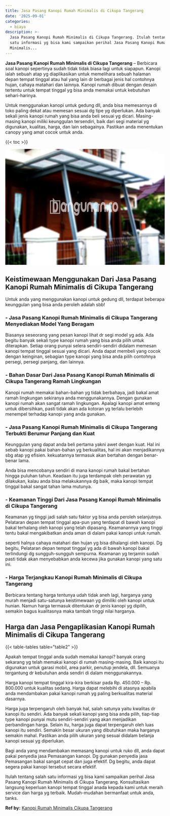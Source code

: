 ```yaml
---
title: Jasa Pasang Kanopi Rumah Minimalis di Cikupa Tangerang
date: '2025-09-01'
categories:
  - biaya
description: >-
  Jasa Pasang Kanopi Rumah Minimalis di Cikupa Tangerang. Itulah tentang salah
  satu informasi yg bisa kami sampaikan perihal Jasa Pasang Kanopi Rumah
  Minimalis...
---
```


**Jasa Pasang Kanopi Rumah Minimalis di Cikupa Tangerang** – Berbicara soal kanopi sepertinya sudah tidak tidak biasa lagi untuk siapapun. Kanopi ialah sebuah atap yg diaplikasikan untuk memelihara sebuah halaman depan tempat tinggal atau hal yang lain dr berbagai jenis hal contohnya hujan, cahaya matahari dan lainnya. Kanopi rumah dibuat dengan desain tertentu untuk tempat tinggal yg bisa anda memakai untuk kebutuhan sehari-harinya.

Untuk menggunakan kanopi untuk gedung dll, anda bisa memesannya di toko paling dekat atau memesan sesuai dg tipe yg diperlukan. Ada banyak sekali jenis kanopi rumah yang bisa anda beli sesuai yg dicari. Masing-masing kanopi miliki keunggulan tersendiri, baik dari segi material yg digunakan, kualitas, harga, dan lain sebagainya. Pastikan anda menentukan canopy yang amat cocok untuk anda.

{{< toc >}}

![Jasa Pasang Kanopi Rumah Minimalis di Cikupa Tangerang](/images/harga-kanopi-minimalis-43.png)

## Keistimewaan Menggunakan Dari Jasa Pasang Kanopi Rumah Minimalis di Cikupa Tangerang

Untuk anda yang menggunakan kanopi untuk gedung dll, terdapat beberapa keunggulan yang bisa anda peroleh adalah sbb!

### \- Jasa Pasang Kanopi Rumah Minimalis di Cikupa Tangerang Menyediakan Model Yang Beragam

Biasanya seseorang yang pesan kanopi lihat dr segi model yg ada. Ada begitu banyak sekali type kanopi rumah yang bisa anda pilih untuk diterapkan. Setiap orang punyai selera sendiri-sendiri didalam memesan kanopi tempat tinggal sesuai yang dicari. Anda dapat membeli yang cocok dengan keinginan, sebagian type kanopi yang bisa anda pilih contohnya persegi, persegi panjang, dan lainnya.

### \- Bahan Dasar Dari Jasa Pasang Kanopi Rumah Minimalis di Cikupa Tangerang Ramah Lingkungan

Kanopi rumah memakai bahan-bahan yg tidak berbahaya, jadi bakal amat ramah lingkungan sekiranya anda menggunakannya. Dengan gunakan kanopi rumah akan sangat ramah lingkungan. Apalagi kanopi amat enteng untuk dibersihkan, pasti tidak akan ada kotoran yg terlalu berlebih menempel terhadap kanopi yang anda gunakan.

### \- Jasa Pasang Kanopi Rumah Minimalis di Cikupa Tangerang Terbukti Berumur Panjang dan Kuat

Keunggulan yang dapat anda beli pertama yakni awet dengan kuat. Hal ini sebab kanopi pakai bahan-bahan yg berkualitas, hal ini akan menjadikannya sbg atap yg efisien. kekuatannya termasuk akan bertahan dengan benar-benar lama.

Anda bisa mencobanya sendiri di mana kanopi rumah bakal bertahan hingga puluhan tahun. Keadaan itu juga terdampak oleh perawatan yg dilakukan, kalau anda bisa melakukannya dg baik, maka kanopi tempat tinggal bakal sangat tahan lama mutunya.

### \- Keamanan Tinggi Dari Jasa Pasang Kanopi Rumah Minimalis di Cikupa Tangerang

Keamanan yg tinggi jadi salah satu faktor yg bisa anda peroleh selanjutnya. Pelataran depan tempat tinggal apa-pun yang terdapat di bawah kanopi bakal terhalang oleh kanopi yang telah dipasang. Keamanannya yang tinggi tentu bakal mengakibatkan anda aman di dalam pakai kanopi untuk rumah.

seperti halnya cahaya matahari dan hujan yg bisa dihalangi oleh kanopi. Dg begitu, Pelataran depan tempat tinggal yg ada di bawah kanopi bakal terlindungi dg sungguh-sungguh sempurna. Keamanan yg terjamin sudah pasti tidak akan menyebabkan anda kecewa jika gunakan kanopi yang satu ini.

### \- Harga Terjangkau Kanopi Rumah Minimalis di Cikupa Tangerang

Berbicara tentang harga tentunya udah tidak aneh lagi, harganya yang murah menjadi satu-satunya keistimewaan yg dimiliki oleh kanopi untuk hunian. Namun harga termasuk ditentukan dr jenis kanopi yg dipilih, semakin bagus kualitasnya maka tambah tinggi nilai harganya.

## Harga dan Jasa Pengaplikasian Kanopi Rumah Minimalis di Cikupa Tangerang

{{< table-tables table="table2" >}}

Apakah tempat tinggal anda sudah memakai kanopi? banyak orang sekarang yg telah memakai kanopi di rumah masing-masing. Baik kanopi itu digunakan untuk garasi mobil, area parkir, penutup jendela, dll. Semuanya tergantung dr kebutuhan anda sendiri di dalam menggunakannya.

Harga kanopi tempat tinggal kira-kira berkisar pada Rp. 450.000 – Rp. 800.000 untuk kualitas sedang. Harga dapat melebihi di atasnya apabila anda mendambakan pakai kanopi rumah yg paling berkualitas material dasarnya.

Harga juga terpengaruh oleh banyak hal, salah satunya yaitu kwalitas dr kanopi itu sendiri. Ada banyak sekali kanopi yang bisa anda pilih, tiap-tiap type kanopi punyai mutu sendiri-sendiri yang akan menjadikan perbandingan harga. Selain itu, harga juga dapat terpengaruh oleh luas kanopi itu sendiri. Semakin besar ukuran yang dibutuhkan maka harganya semakin mahal. Pastikan anda pilih ukuran yang sesuai didalam belanja kanopi sesuai yg diperlukan.

Bagi anda yang mendambakan memasang kanopi untuk ruko dll, anda dapat pakai penyedia jasa Pemasangan kanopi. Dg gunakan penyedia jasa Pemasangan bakal sangat cepat dan juga efektif. Dg begitu, anda dapat segera pakai kanopi tersebut secara efektif.

Itulah tentang salah satu informasi yg bisa kami sampaikan perihal Jasa Pasang Kanopi Rumah Minimalis di Cikupa Tangerang. Konsultasikan langsung keperluan kanopi tempat tinggal anada kepada kami untuk meraih service dan harga yg terbaik. Mudah-mudahan bermanfaat untuk anda, tanks.

**Ref by:**  [Kanopi Rumah Minimalis Cikupa Tangerang](https://id.wikipedia.org/wiki/Kanopi)
